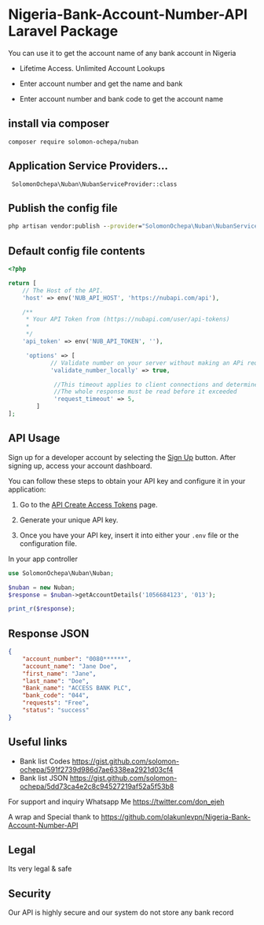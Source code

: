 # Nigeria-Bank-Account-Number-API Laravel Package
You can use it to get the account name of any bank account in Nigeria


- Lifetime Access. Unlimited Account Lookups

- Enter account number and get the name and bank

- Enter account number and bank code to get the account name


## install via composer
```
composer require solomon-ochepa/nuban
```

## Application Service Providers...
```
 SolomonOchepa\Nuban\NubanServiceProvider::class
```

## Publish the config file
```cmd
php artisan vendor:publish --provider="SolomonOchepa\Nuban\NubanServiceProvider" --tag="config"
```

## Default config file contents

```php
<?php

return [
    // The Host of the API.
    'host' => env('NUB_API_HOST', 'https://nubapi.com/api'),

    /**
     * Your API Token from (https://nubapi.com/user/api-tokens)
     *
     */
    'api_token' => env('NUB_API_TOKEN', ''),

     'options' => [
            // Validate number on your server without making an APi request.
            'validate_number_locally' => true,

             //This timeout applies to client connections and determine when
             //The whole response must be read before it exceeded
             'request_timeout' => 5,
        ]
];
```

## API Usage
Sign up for a developer account by selecting the [Sign Up](https://nubapi.com/register) button.
After signing up, access your account dashboard.

You can follow these steps to obtain your API key and configure it in your application:

1. Go to the [API Create Access Tokens](https://nubapi.com/user/api-tokens) page.

2. Generate your unique API key.

3. Once you have your API key, insert it into either your `.env` file or the configuration file.


In your app controller
```php
use SolomonOchepa\Nuban\Nuban;

$nuban = new Nuban;
$response = $nuban->getAccountDetails('1056684123', '013');

print_r($response);
```

## Response JSON
```json
{
    "account_number": "0080******",
    "account_name": "Jane Doe",
    "first_name": "Jane",
    "last_name": "Doe",
    "Bank_name": "ACCESS BANK PLC",
    "bank_code": "044",
    "requests": "Free",
    "status": "success"
}
```

## Useful links
  - Bank list Codes https://gist.github.com/solomon-ochepa/591f2739d986d7ae6338ea2921d03cf4
  - Bank list JSON  https://gist.github.com/solomon-ochepa/5dd73ca4e2c8c94527219af52a5f53b8

For support and inquiry Whatsapp Me https://twitter.com/don_ejeh

A wrap and Special thank to https://github.com/olakunlevpn/Nigeria-Bank-Account-Number-API
## Legal
Its very legal & safe

## Security
Our API is highly secure and our system do not store any bank record
